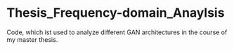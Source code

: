 # Thesis_Frequency-domain_Anaylsis
Code, which ist used to analyze different GAN architectures in the course of my master thesis. 
